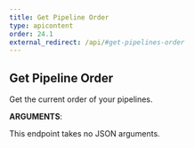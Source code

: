 ```yaml
---
title: Get Pipeline Order
type: apicontent
order: 24.1
external_redirect: /api/#get-pipelines-order
---
```


## Get Pipeline Order

Get the current order of your pipelines.

**ARGUMENTS**:

This endpoint takes no JSON arguments.
